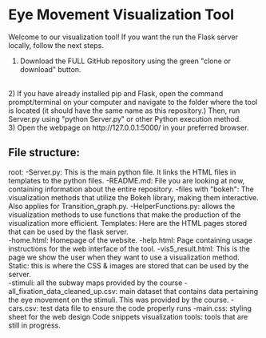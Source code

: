 # Eye Movement Visualization Tool

Welcome to our visualization tool! If you want the run the Flask server locally, follow the next steps.
<br>
1) Download the FULL GitHub repository using the green "clone or download" button.
<br>
2) If you have already installed pip and Flask, open the command prompt/terminal on your computer and navigate to the folder where the tool is located (it should have the same name as this repository.) Then, run Server.py using "python Server.py" or other Python execution method.
<br>
3) Open the webpage on http://127.0.0.1:5000/ in your preferred browser.

## File structure:
root:
-Server.py: This is the main python file. It links the HTML files in templates to the python files.
-README.md: File you are looking at now, containing information about the entire repository.
-files with "bokeh": The visualization methods that utilize the Bokeh library, making them interactive. Also applies for Transition_graph.py.
-HelperFunctions.py: allows the visualization methods to use functions that make the production of the visualization more efficient.
Templates: Here are the HTML pages stored that can be used by the flask server.  
-home.html: Homepage of the website.
-help.html: Page containing usage instructions for the web interface of the tool.
-vis5_result.html: This is the page we show the user when they want to use a visualization method.
Static: this is where the CSS & images are stored that can be used by the server.  
-stimuli: all the subway maps provided by the course
-all_fixation_data_cleaned_up.csv: main dataset that contains data pertaining the eye movement on the stimuli. This was provided by the course.
-cars.csv: test data file to ensure the code properly runs
-main.css: styling sheet for the web design
Code snippets visualization tools: tools that are still in progress.
